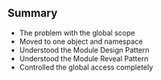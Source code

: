 ## Summary

*  The problem with the global scope
*  Moved to one object and namespace
*  Understood the Module Design Pattern
*  Understood the Module Reveal Pattern
*  Controlled the global access completely